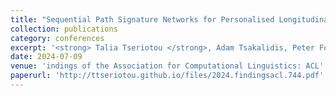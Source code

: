 ```yaml
---
title: "Sequential Path Signature Networks for Personalised Longitudinal Language Modeling"
collection: publications
category: conferences
excerpt: '<strong> Talia Tseriotou </strong>, Adam Tsakalidis, Peter Foster, Terence Lyons and Maria Liakata'
date: 2024-07-09
venue: 'indings of the Association for Computational Linguistics: ACL'
paperurl: 'http://ttseriotou.github.io/files/2024.findingsacl.744.pdf'
---
```


